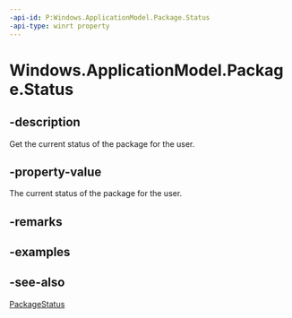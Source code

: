 ----api-id: P:Windows.ApplicationModel.Package.Status
-api-type: winrt property
---<!-- Property syntaxpublic Windows.ApplicationModel.PackageStatus Status { get; }--># Windows.ApplicationModel.Package.Status## -descriptionGet the current status of the package for the user.## -property-valueThe current status of the package for the user.## -remarks## -examples## -see-also[PackageStatus](packagestatus.md)